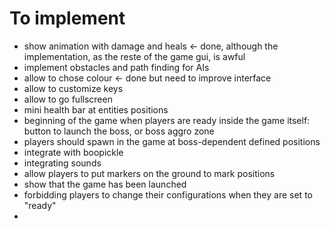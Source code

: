 # To implement

- show animation with damage and heals <- done, although the implementation, as the reste of the game gui, is awful
- implement obstacles and path finding for AIs
- allow to chose colour <- done but need to improve interface
- allow to customize keys
- allow to go fullscreen
- mini health bar at entities positions
- beginning of the game when players are ready inside the game itself: button to launch the boss, or boss aggro zone
- players should spawn in the game at boss-dependent defined positions
- integrate with boopickle
- integrating sounds
- allow players to put markers on the ground to mark positions
- show that the game has been launched
- forbidding players to change their configurations when they are set to "ready"
- 
